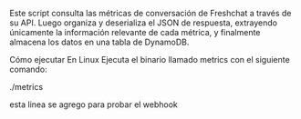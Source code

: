 Este script consulta las métricas de conversación de Freshchat a través de su API. Luego organiza y deserializa el JSON de respuesta, extrayendo únicamente la información relevante de cada métrica, y finalmente almacena los datos en una tabla de DynamoDB.

Cómo ejecutar
En Linux
Ejecuta el binario llamado metrics con el siguiente comando:

./metrics

esta linea  se agrego para probar el webhook
